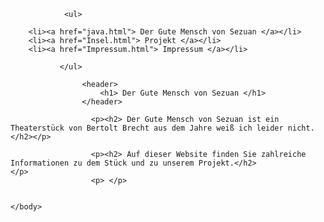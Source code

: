 <html>
	
	
<body>
 
                
                <ul>
          
        <li><a href="java.html"> Der Gute Mensch von Sezuan </a></li>
        <li><a href="Insel.html"> Projekt </a></li>          
        <li><a href="Impressum.html"> Impressum </a></li>
                    
               </ul>
               
                    <header>
                        <h1> Der Gute Mensch von Sezuan </h1>
                    </header>
                    
                      <p><h2> Der Gute Mensch von Sezuan ist ein Theaterstück von Bertolt Brecht aus dem Jahre weiß ich leider nicht.  </h2></p>
        
                      <p><h2> Auf dieser Website finden Sie zahlreiche Informationen zu dem Stück und zu unserem Projekt.</h2>				</p>
                      <p> </p>
             
    
	</body>
	
</html>
